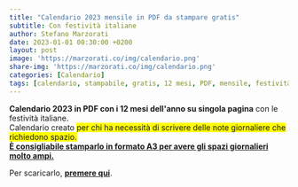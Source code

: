 ```yaml
---
title: "Calendario 2023 mensile in PDF da stampare gratis"
subtitle: Con festività italiane
author: Stefano Marzorati
date: 2023-01-01 00:30:00 +0200
layout: post
image: 'https://marzorati.co/img/calendario.png'
share-img: 'https://marzorati.co/img/calendario.png'
categories: [Calendario]
tags: [calendario, stampabile, gratis, 12 mesi, PDF, mensile, festività, spazioso, scrivere, note, stampare]
---
```

**Calendario 2023 in PDF con i 12 mesi dell'anno su singola pagina** con le festività italiane.   
Calendario creato <span style="background-color:yellow">per chi ha necessità di scrivere delle note giornaliere che richiedono spazio.</span>   
<b><u>È consigliabile stamparlo in formato A3 per avere gli spazi giornalieri molto ampi.</u></b>   

Per scaricarlo, <b><a href="https://marzorati.co/download/Calendario_2023.pdf" target="_blank">premere qui</a></b>.